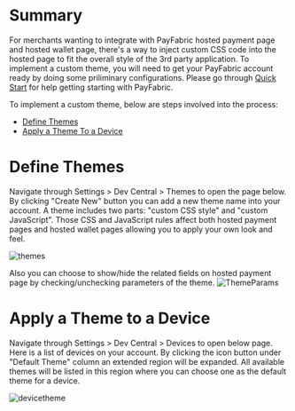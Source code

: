 # Summary
For merchants wanting to integrate with PayFabric hosted payment page and hosted wallet page, there's a way to inject custom CSS code into the hosted page to fit the overall style of the 3rd party application. To implement a custom theme, you will need to get your PayFabric account ready by doing some priliminary configurations. Please go through [Quick Start](https://github.com/PayFabric/API-Samples/wiki/Quick-Start) for help getting starting with PayFabric.

To implement a custom theme, below are steps involved into the process:
* [Define Themes](#definetheme)
* [Apply a Theme To a Device](#applytheme)

# Define Themes

Navigate through Settings > Dev Central > Themes to open the page below. By clicking "Create New" button you can add a new theme name into your account. A theme includes two parts: "custom CSS style" and "custom JavaScript". Those CSS and JavaScript rules affect both hosted payment pages and hosted wallet pages allowing you to apply your own look and feel. 

![themes](https://s3-us-west-1.amazonaws.com/github-screenshot-repository/v2/themes.png)

Also you can choose to show/hide the related fields on hosted payment page by checking/unchecking parameters of the theme.
![ThemeParams](https://s3-us-west-1.amazonaws.com/github-screenshot-repository/v2/ThemeParams.PNG)

# Apply a Theme to a Device

Navigate through Settings > Dev Central > Devices to open below page. Here is a list of devices on your account. By clicking the icon button under "Default Theme" column an extended region will be expanded. All available themes will be listed in this region where you can choose one as the default theme for a device. 

![devicetheme](https://s3-us-west-1.amazonaws.com/github-screenshot-repository/v2/themes1.png)
